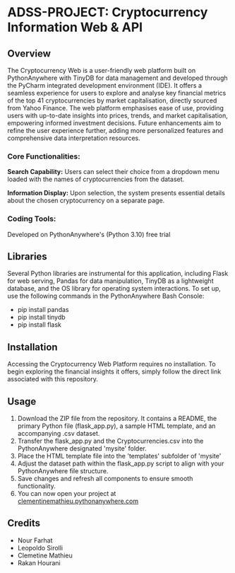 # ADSS-PROJECT: Cryptocurrency Information Web & API

## Overview
The Cryptocurrency Web is a user-friendly web platform built on PythonAnywhere with TinyDB for data management and developed through the PyCharm integrated development environment (IDE). It offers a seamless experience for users to explore and analyse key financial metrics of the top 41 cryptocurrencies by market capitalisation, directly sourced from Yahoo Finance. 
The web platform emphasises ease of use, providing users with up-to-date insights into prices, trends, and market capitalisation, empowering informed investment decisions. Future enhancements aim to refine the user experience further, adding more personalized features and comprehensive data interpretation resources.

### Core Functionalities:
__Search Capability:__ Users can select their choice from a dropdown menu loaded with the names of cryptocurrencies from the dataset.

__Information Display:__ Upon selection, the system presents essential details about the chosen cryptocurrency on a separate page.

### Coding Tools:
Developed on PythonAnywhere's (Python 3.10) free trial

## Libraries
Several Python libraries are instrumental for this application, including Flask for web serving, Pandas for data manipulation, TinyDB as a lightweight database, and the OS library for operating system interactions. To set up, use the following commands in the PythonAnywhere Bash Console:

- pip install pandas
- pip install tinydb
- pip install flask

## Installation
Accessing the Cryptocurrency Web Platform requires no installation. To begin exploring the financial insights it offers, simply follow the direct link associated with this repository.

## Usage 
1. Download the ZIP file from the repository. It contains a README, the primary Python file (flask_app.py), a sample HTML template, and an accompanying .csv dataset.
2. Transfer the flask_app.py and the Cryptocurrencies.csv into the PythonAnywhere designated 'mysite' folder.
3. Place the HTML template file into the 'templates' subfolder of 'mysite'
4. Adjust the dataset path within the flask_app.py script to align with your PythonAnywhere file structure.
5. Save changes and refresh all components to ensure smooth functionality.
6. You can now open your project at [clementinemathieu.pythonanywhere.com](URL)

## Credits 
- Nour Farhat
- Leopoldo Sirolli
- Clemetine Mathieu
- Rakan Hourani
















